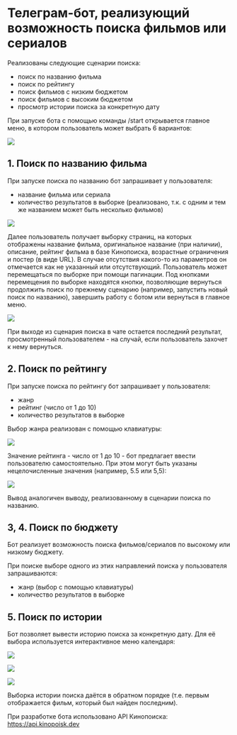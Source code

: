 # Телеграм-бот, реализующий возможность поиска фильмов или сериалов

Реализованы следующие сценарии поиска:
- поиск по названию фильма
- поиск по рейтингу
- поиск фильмов с низким бюджетом
- поиск фильмов с высоким бюджетом
- просмотр истории поиска за конкретную дату

При запуске бота с помощью команды /start открывается главное меню, в котором пользователь может выбрать 6 вариантов:

![](https://github.com/gorvolkov/tg-gorbot-2024/blob/main/screenshots/01%20main_menu.jpg)

## **1. Поиск по названию фильма**

При запуске поиска по названию бот запрашивает у пользователя:
- название фильма или сериала
- количество результатов в выборке (реализовано, т.к. с одним и тем же названием может быть несколько фильмов)

![](https://github.com/gorvolkov/tg-gorbot-2024/blob/main/screenshots/02%20search_by_name_survey.jpg)

Далее пользователь получает выборку страниц, на которых отображены название фильма, оригинальное название (при наличии), описание, рейтинг фильма в базе Кинопоиска, возрастные ограничения и постер (в виде URL).
В случае отсутствия какого-то из параметров он отмечается как не указанный или отсутствующий.
Пользователь может перемещаться по выборке при помощи пагинации. 
Под кнопками перемещения по выборке находятся кнопки, позволяющие вернуться продолжить поиск по прежнему сценарию (например, запустить новый поиск по названию), завершить работу с ботом или вернуться в главное меню.

![](https://github.com/gorvolkov/tg-gorbot-2024/blob/main/screenshots/03%20search_by_name_result.jpg)

При выходе из сценария поиска в чате остается последний результат, просмотренный пользователем - на случай, если пользователь захочет к нему вернуться.

## **2. Поиск по рейтингу**

При запуске поиска по рейтингу бот запрашивает у пользователя:
- жанр 
- рейтинг (число от 1 до 10)
- количество результатов в выборке

Выбор жанра реализован с помощью клавиатуры: 

![](https://github.com/gorvolkov/tg-gorbot-2024/blob/main/screenshots/04%20search_by_rating_genre_select.jpg)

Значение рейтинга - число от 1 до 10 - бот предлагает ввести пользователю самостоятельно. 
При этом могут быть указаны нецелочисленные значения (например, 5.5 или 5,5):

![](https://github.com/gorvolkov/tg-gorbot-2024/blob/main/screenshots/05%20search_by_rating_continue_survey.jpg)

Вывод аналогичен выводу, реализованному в сценарии поиска по названию.

## **3, 4. Поиск по бюджету**

Бот реализует возможность поиска фильмов/сериалов по высокому или низкому бюджету. 

При поиске выборе одного из этих направлений поиска у пользователя запрашиваются:
- жанр (выбор с помощью клавиатуры)
- количество результатов в выборке


## **5. Поиск по истории**

Бот позволяет вывести историю поиска за конкретную дату. Для её выбора используется интерактивное меню календаря:

![](https://github.com/gorvolkov/tg-gorbot-2024/blob/main/screenshots/06%20history_year.jpg)

![](https://github.com/gorvolkov/tg-gorbot-2024/blob/main/screenshots/07%20history_month.jpg)

![](https://github.com/gorvolkov/tg-gorbot-2024/blob/main/screenshots/08%20history_day.jpg)

Выборка истории поиска даётся в обратном порядке (т.е. первым отображается фильм, который был найден последним).

При разработке бота использовано API Кинопоиска: https://api.kinopoisk.dev
